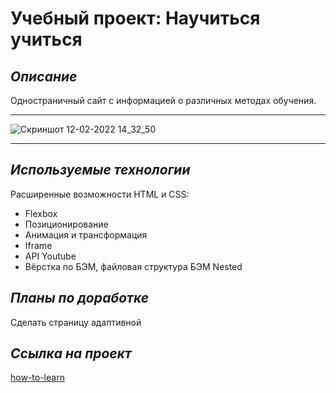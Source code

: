 # Учебный проект: Научиться учиться

## *Описание*
Одностраничный сайт с информацией о различных методах обучения.

----

![Скриншот 12-02-2022 14_32_50](https://user-images.githubusercontent.com/98219303/153709607-125ebf15-6225-4013-84da-d66fe20895b9.jpg)

--------

## *Используемые технологии*

Расширенные возможности HTML и CSS:
* Flexbox
* Позиционирование
* Анимация и трансформация
* Iframe
* API Youtube
* Вёрстка по БЭМ, файловая структура БЭМ Nested

## *Планы по доработке*
Cделать страницу адаптивной

## *Ссылка на проект*
[how-to-learn](https://nmaksg.github.io/how-to-learn/)
